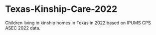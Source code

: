 # Texas-Kinship-Care-2022
Children living in kinship homes in Texas in 2022 based on IPUMS CPS ASEC 2022 data.
